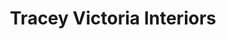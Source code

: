 ---
title: "Tracey Victoria Interiors"
url: /edinburgh/tracey-victoria-interiors/
shop: Raumausstattung
---